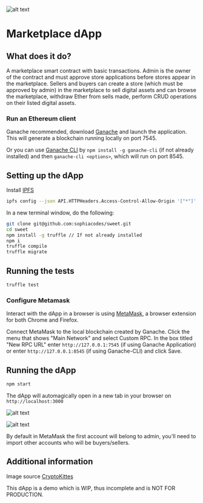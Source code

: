 ![alt text](https://github.com/sophiacodes/sweet/blob/master/screenshot-logo.png)

# Marketplace dApp

## What does it do?

A marketplace smart contract with basic transactions. Admin is the owner of the contract and must approve store applications before stores appear in the marketplace. Sellers and buyers can create a store (which must be approved by admin) in the marketplace to sell digital assets and can browse the marketplace, withdraw Ether from sells made, perform CRUD operations on their listed digital assets. 

### Run an Ethereum client

Ganache recommended, download [Ganache](https://truffleframework.com/ganache) and launch the application. This will generate a blockchain running locally on port 7545.

Or you can use [Ganache CLI](https://github.com/trufflesuite/ganache-cli) by `npm install -g ganache-cli` (if not already installed) and then `ganache-cli <options>`, which will run on port 8545.

## Setting up the dApp

Install [IPFS](https://docs.ipfs.io/introduction/install/)

```bash
ipfs config --json API.HTTPHeaders.Access-Control-Allow-Origin '["*"]' && ipfs config --json API.HTTPHeaders.Access-Control-Allow-Methods "[\"PUT\", \"POST\", \"GET\"]" && ipfs config --json API.HTTPHeaders.Access-Control-Allow-Credentials '["true"]' && ipfs daemon
```
In a new terminal window, do the following:

```bash
git clone git@github.com:sophiacodes/sweet.git
cd sweet
npm install -g truffle // If not already installed
npm i
truffle compile
truffle migrate
```

## Running the tests

```bash
truffle test
```

### Configure Metamask

Interact with the dApp in a browser is using [MetaMask](https://metamask.io/), a browser extension for both Chrome and Firefox.

Connect MetaMask to the local blockchain created by Ganache. Click the menu that shows "Main Network" and select Custom RPC. In the box titled "New RPC URL" enter `http://127.0.0.1:7545` (if using Ganache Application) or enter `http://127.0.0.1:8545` (if using Ganache-CLI) and click Save. 

## Running the dApp

```bash
npm start
```
The dApp will automagically open in a new tab in your browser on `http://localhost:3000`

![alt text](https://github.com/sophiacodes/sweet/blob/master/screenshot-home-page.png)

![alt text](https://github.com/sophiacodes/sweet/blob/master/screenshot-asset-page.png)

By default in MetaMask the first account will belong to admin, you'll need to import other accounts who will be buyers/sellers. 

## Additional information

Image source [CryptoKittes](https://www.cryptokitties.co/)

This dApp is a demo which is WIP, thus incomplete and is NOT FOR PRODUCTION.
